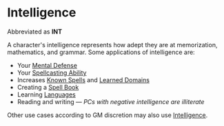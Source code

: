 # Intelligence

Abbreviated as **INT**

A character's intelligence represents how adept they are at memorization, mathematics, and grammar. Some applications of intelligence are:

- Your [Mental Defense](../Derived%20Statistics/Mental%20Defense.md)
- Your [Spellcasting Ability](../../Magic/Spellcasting/Spellcasting%20Ability.md)
- Increases [Known Spells](../../Magic/Spellcasting/Spell%20Learning/Known%20Spells.md) and [Learned Domains](../../Magic/Spellcasting/Spell%20Learning/Learned%20Domains.md)
- Creating a [Spell Book](../../Magic/Spellcasting/Spell%20Learning/Spell%20Book.md)
- Learning [Languages](../Ancenstries/The%20People%20of%20Mithrinia/Languages/Languages.md)
- Reading and writing — *PCs with negative intelligence are illiterate*

Other use cases according to GM discretion may also use [Intelligence]().
